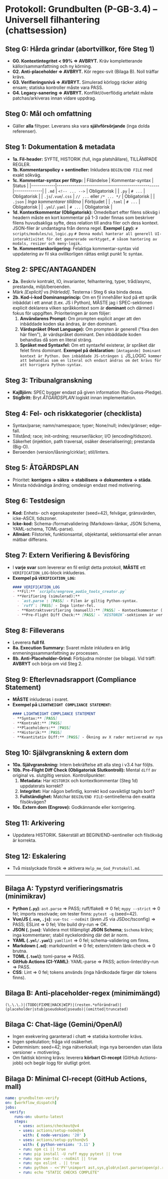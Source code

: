 <!-- BEGIN FILE: docs/ai_protocols/Grundbulten_Protokoll.md
SYFTE & ANSVAR:
"Grundbulten" (P-GB-3.4) är den tvingande lagen för all filgenerering/-modifiering (kod, dokument, konfig, data).
Mål: 100% korrekt, komplett, spårbar, verifierad och deterministisk leverans i chattläge (Gemini/OpenAI), utan antaganden.

HISTORIK:
* v1.0 (2025-08-16): Kodfokus.
* v2.0 (2025-08-16): Universell omarbetning.
* v2.1 (2025-08-16): Syntes + tribunal + korrekt MD-kommentering.
* v2.4 (2025-08-16): Anti-Placeholder-Grind, utfällda steg 2–8.
* v3.0 (2025-08-16): REBORN: Hårda grindar G0–G4, evidensartefakter, typstyrd verifieringsmatris, CI-recept.
* v3.1 (2025-08-17): (Help me God) Gjorde verifiering extern och obligatorisk. Införde 'VERIFICATION_LOG' och 'LIGHTWEIGHT COMPLIANCE STATEMENT' för att tvinga fram transparens och extern bevisföring efter upprepade processfel. Ersatte den vaga 'Processkomplicitet' med en 'Execution Summary'.
* v3.2 (2025-08-17): Skärpt kontextkrav (G0 -> 99%), förenklad rapportering (G1 borttagen), och lagt till obligatorisk kvantitativ diff-analys (Steg 6 & 9).
* v3.3 (2025-08-17): (Help me God) Infört Steg 10b, "Pre-Flight Diff Check", för att tvinga fram en slutgiltig, holistisk granskning av hela filen (inklusive metadata) innan leverans.
* v3.4 (2025-08-17): (Help me God) Lade till Steg 1d (obligatorisk kontextkommentar) och Steg 2b (Kod-i-kod Dominansprincip) baserat på användarfeedback för att eliminera tvetydighet.

TILLÄMPADE REGLER (Frankensteen v5.6):
* GR4 – Interaktionskontrakt: Självgranskning + extern dom; fast outputordning och ansvar.
* GR5 – Tribunal/Red Team: KajBjörn validerar SPEC; StigBritt bryter planen före implementation.
* GR6 – Processrefaktorering: Reproducerbar pipeline med grindar och verktygssteg.
* GR7 – Historik & spårbarhet: Full historik i header, BEGIN/END-sentineller, inga platshållare.
* GB-Gates – G0, G2-G4 (nedan) är tvingande och aborterar på brott.
* No-Guess-Pledge – Inga påståenden utan källa; fråga vid osäkerhet.
* Help me God: Denna uppgradering är en direkt åtgärd mot ett systemiskt processfel.

Datum: 2025-08-17
Extern granskare: Engrove (godkänd för införing i Steg 10)
END HEADER -->

# Protokoll: **Grundbulten** (P-GB-3.4) – Universell filhantering (chattsession)

## Steg G: Hårda grindar (abortvillkor, före Steg 1)
- **G0. Kontextintegritet < 99% ⇒ AVBRYT.** Kräv kompletterande källor/sammanfattning och ny körning.
- **G2. Anti-placeholder ⇒ AVBRYT.** Kör regex-svit (Bilaga B). Noll träffar krävs.
- **G3. Verifieringsnivå ⇒ AVBRYT.** Simulerad körlogg räcker aldrig ensam; statiska kontroller måste vara PASS.
- **G4. Legacy-sanering ⇒ AVBRYT.** Konflikt/överflödig artefakt måste patchas/arkiveras innan vidare uppdrag.

## Steg 0: Mål och omfattning
- Gäller **alla** filtyper. Leverans ska vara **självförsörjande** (inga dolda referenser).

## Steg 1: Dokumentation & metadata
- **1a. Fil-header:** SYFTE, HISTORIK (full, inga platshållare), TILLÄMPADE REGLER.
- **1b. Kommentarspolicy + sentineller:** Inkludera `BEGIN/END FILE` med exakt sökväg.
- **1c. Kommentar-syntax per filtyp:**
| Filändelse | Kommentar-syntax                                 | Status       |
|------------|---------------------------------------------------|--------------|
| `.md`      | `<!-- ... -->`                                   | Obligatorisk |
| `.py`      | `# ...`                                          | Obligatorisk |
| `.js`/`.vue`/`.css` | `// ...` eller `/* ... */`              | Obligatorisk |
| `.json`    | *Inga kommentarer tillåtna*                      | Förbjudet    |
| `.toml`    | `# ...`                                          | Obligatorisk |
| `.yml`/`.yaml` | `# ...`                                      | Obligatorisk |
- **1d. Kontextkommentar (Obligatorisk):** Omedelbart efter filens sökväg i headern måste en kort kommentar på 1-3 rader finnas som beskriver filens huvudsakliga syfte, dess relation till andra filer och dess kontext. JSON-filer är undantagna från denna regel.
  **Exempel (.py):**
  `# scripts/modules/ui_logic.py`
  `# Denna modul hanterar all generell UI-interaktivitet för det genererade verktyget,`
  `# såsom hantering av modals, resizer och meny-logik.`
- **1e. Kommentarskoriigering:** Felaktiga kommentar-syntax vid uppdatering av fil ska ovillkorligen rättas enligt punkt 1c syntax.
  
## Steg 2: SPEC/ANTAGANDEN
- **2a.** Beskriv kontrakt, IO, invarianter, felhantering, typer, tråd/async, prestanda, miljö/beroenden.
- Märk *[Explicit]* vs *[Härledd]*. Testerna i Steg 6 ska binda dessa.
- **2b. Kod-i-kod Dominansprincip:** Om en fil innehåller kod på ett språk inbäddat i ett annat (t.ex. JS i Python), MÅSTE jag i SPEC-sektionen explicit deklarera vilken språkkontext som är **dominant** och därmed i fokus för uppgiften. Prioriteringen är som följer:
    1.  **Användarens Prompt:** Om prompten explicit anger att den inbäddade koden ska ändras, är den dominant.
    2.  **Värdspråket (Host Language):** Om prompten är generell ("fixa den här filen"), är värdspråket dominant. Den inbäddade koden behandlas då som en literal sträng.
    3.  **Språket med Syntaxfel:** Om ett syntaxfel existerar, är språket där felet finns dominant.
  **Exempel på deklaration:**
  `[Antagande] Dominant kontext är Python. Den inbäddade JS-strängen i `JS_LOGIC` kommer att behandlas som en literal och endast ändras om det krävs för att korrigera Python-syntax.`

## Steg 3: Tribunalgranskning
- **KajBjörn:** SPEC bygger endast på given information (No-Guess-Pledge).
- **StigBritt:** Bryt *ÅTGÄRDSPLAN* logiskt innan implementation.

## Steg 4: Fel- och riskkategorier (checklista)
- Syntax/parse; namn/namespace; typer; None/null; index/gränser; edge-fall.
- Tillstånd; race; init-ordning; resurser/läckor; I/O (encoding/tidszon).
- Säkerhet (injektion, path traversal, osäker deserialisering); prestanda (Big-O).
- Beroenden (version/låsning/cirklar); stil/linters.

## Steg 5: ÅTGÄRDSPLAN
- Prioritet: **korrigera → säkra → stabilisera → dokumentera → städa**.
- Minsta nödvändiga ändring; omdesign endast med motivering.

## Steg 6: Testdesign
- **Kod:** Enhets- och egenskapstester (seed=42), felvägar, gränsvärden, icke-ASCII, tidszoner.
- **Icke-kod:** Schema-/formatvalidering (Markdown-länkar, JSON Schema, YAML-schema, TOML-parse).
- **Allmänt:** Filstorlek, funktionsantal, objektantal, sektionsantal eller annan mätbar differans.

## Steg 7: Extern Verifiering & Bevisföring
- I **varje svar** som levererar en fil enligt detta protokoll, **MÅSTE** ett `VERIFICATION_LOG`-block inkluderas.
- **Exempel på `VERIFICATION_LOG`:**
  ```markdown
  #### VERIFICATION_LOG
  - **Fil:** `scripts/engrove_audio_tools_creator.py`
  - **Verifiering (simulerad):**
    - `ast.parse`: [PASS] - Filen är giltig Python-syntax.
    - `ruff`: [PASS] - Inga linter-fel.
    - **Kontraktsverifiering (manuell):** [PASS] - Kontextkommentar (Steg 1d) och Dominansprincip (Steg 2b) är nu en del av protokollet.
    - **Pre-Flight Diff Check:** [PASS] - `HISTORIK`-sektionen är verifierat uppdaterad med vX.Y.
  ```

## Steg 8: Filleverans
- Leverera **full fil**.
- **8a. Execution Summary:** Svaret måste inkludera en ärlig enmeningssammanfattning av processen.
- **8b. Anti-Placeholder-Grind:** Förbjudna mönster (se bilaga). Vid träff: **AVBRYT** och börja om vid Steg 2.

## Steg 9: Efterlevnadsrapport (Compliance Statement)
- **MÅSTE** inkluderas i svaret.
- **Exempel på `LIGHTWEIGHT COMPLIANCE STATEMENT`:**
  ```markdown
  #### LIGHTWEIGHT COMPLIANCE STATEMENT
  - **Syntax:** [PASS]
  - **Kontrakt:** [PASS]
  - **Placeholders:** [PASS]
  - **Historik:** [PASS]
  - **Kvantitativ Diff:** [PASS] - Ökning av X rader motiverad av nya protokollsteg.
  ```

## Steg 10: Självgranskning & extern dom
- **10a. Självgranskning:** Intern bekräftelse att alla steg i v3.4 har följts.
- **10b. Pre-Flight Diff Check (Obligatorisk Slutkontroll):** Mental `diff` av original vs. slutgiltig version. Kontrollpunkter:
    1.  **Metadata:** Har `HISTORIK` och kontextkommentar (Steg 1d) uppdaterats korrekt?
    2.  **Integritet:** Har någon befintlig, korrekt kod oavsiktligt tagits bort?
    3.  **Fullständighet:** Matchar `BEGIN/END FILE`-sentinellerna den exakta filsökvägen?
- **10c. Extern dom (Engrove):** Godkännande eller korrigering.

## Steg 11: Arkivering
- Uppdatera HISTORIK. Säkerställ att BEGIN/END-sentineller och filsökväg är korrekta.

## Steg 12: Eskalering
- Två misslyckade försök ⇒ aktivera `Help_me_God_Protokoll.md`.

---

## Bilaga A: Typstyrd verifieringsmatris (minimikrav)
- **Python (`.py`)**: `ast.parse` ⇒ PASS; ruff/flake8 ⇒ 0 fel; `mypy --strict` ⇒ 0 fel; imports resolvade; om tester finns: `pytest -q` (seed=42).
- **Vue/JS (`.vue`, `.js`)**: `vue-tsc --noEmit` (även JS via JSDoc/tsconfig) ⇒ PASS; ESLint ⇒ 0 fel; Vite build dry-run ⇒ OK.
- **JSON (`.json`)**: Validera mot tillämpligt **JSON Schema**; `$schema` krävs; inga kommentarer; stabil nyckelordning där det är norm.
- **YAML (`.yml/.yaml`)**: `yamllint` ⇒ 0 fel; schema-validering om finns.
- **Markdown (`.md`)**: markdownlint ⇒ 0 fel; extern/intern länk-check ⇒ 0 brutna.
- **TOML (`.toml`)**: toml-parse ⇒ PASS.
- **GitHub Actions (CI-YAML)**: YAML-parse ⇒ PASS; action-linter/dry-run ⇒ PASS.
- **CSS**: Lint ⇒ 0 fel; tokens används (inga hårdkodade färger där tokens finns).

## Bilaga B: Anti-placeholder-regex (minimimängd)
```
(\.\.\.)|(TODO|FIXME|HACK|WIP)|(resten.*oförändrad)|(placeholder|stub|pseudokod|pseudo)|(omitted|truncated)
```

## Bilaga C: Chat-läge (Gemini/OpenAI)
- Ingen exekvering garanterad i chatt ⇒ statiska kontroller krävs.
- Ingen spekulation; fråga vid osäkerhet.
- Determinism: seed=42; inga nätverkskall; inga nya beroenden utan låsta versioner + motivering.
- Om faktisk körning krävs: leverera **körbart CI-recept** (GitHub Actions-jobb) och begär logg för slutligt grönt.

## Bilaga D: Minimal CI-recept (GitHub Actions, mall)
```yaml
name: grundbulten-verify
on: [workflow_dispatch]
jobs:
  verify:
    runs-on: ubuntu-latest
    steps:
      - uses: actions/checkout@v4
      - uses: actions/setup-node@v4
        with: { node-version: '20' }
      - uses: actions/setup-python@v5
        with: { python-version: '3.11' }
      - run: npm ci || true
      - run: pip install -U ruff mypy pytest || true
      - run: npx vue-tsc --noEmit || true
      - run: npx eslint . || true
      - run: python - <<'PY'\nimport ast,sys,glob\n[ast.parse(open(p).read(),p) for p in glob.glob('**/*.py', recursive=True)]\nprint('PY_AST_OK')\nPY
      - run: echo "STATIC CHECKS COMPLETE"
```
